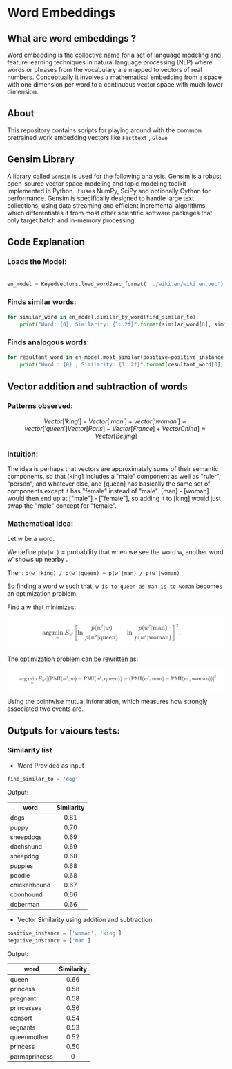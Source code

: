 # Word Embeddings

## What are word embeddings ?

Word embedding is the collective name for a set of language modeling and feature learning techniques in natural language processing (NLP) where words or phrases from the vocabulary are mapped to vectors of real numbers. Conceptually it involves a mathematical embedding from a space with one dimension per word to a continuous vector space with much lower dimension.

## About

This repository contains scripts for playing around with the common pretrained work embedding vectors like `Fasttext` , `Glove`


## Gensim Library

A library called `Gensim` is used for the following analysis.
Gensim is a robust open-source vector space modeling and topic modeling toolkit implemented in Python. It uses NumPy, SciPy and optionally Cython for performance. Gensim is specifically designed to handle large text collections, using data streaming and efficient incremental algorithms, which differentiates it from most other scientific software packages that only target batch and in-memory processing.

## Code Explanation

### Loads the Model:
```python

en_model = KeyedVectors.load_word2vec_format('../wiki.en/wiki.en.vec')

```

### Finds similar words:
```python
for similar_word in en_model.similar_by_word(find_similar_to):
    print("Word: {0}, Similarity: {1:.2f}".format(similar_word[0], similar_word[1]))
```

### Finds analogous words:
```python
for resultant_word in en_model.most_similar(positive=positive_instance, negative=negative_instance, topn=1):
    print("Word : {0} , Similarity: {1:.2f}".format(resultant_word[0], resultant_word[1]))
```

## Vector addition and subtraction of words

### Patterns observed:
```math
Vector['king'] - Vector['man'] + vector['woman'] ≈ vector['queen']

Vector[Paris] - Vector[France] + VectorChina] ≈ Vector[Beijing]
```

### Intuition:

The idea is perhaps that vectors are approximately sums of their semantic components, so that [king] includes a "male" component as well as "ruler", "person", and whatever else, and [queen] has basically the same set of components except it has "female" instead of "male". [man] - [woman] would then end up at ["male"] - ["female"], so adding it to [king] would just swap the "male" concept for "female".

### Mathematical Idea:

Let w be a word.

We define `p(w|w')` =  probability that when we see the word w, another word w′ shows up nearby .

Then:
`p(w′|king) / p(w′|queen) ≈ p(w′|man) / p(w′|woman)`

So finding a word w such that,
`w is to queen as man is to woman` becomes an optimization problem:

Find a w that minimizes:

![pic1](./images/opt_img.png)

The optimization problem can be rewritten as:

![pic2](./images/opt_img_1.png)

Using the pointwise mutual information, which measures how strongly associated two events are.

## Outputs for vaiours tests:

### Similarity list

* Word Provided as input

```python
find_similar_to = 'dog'
```
Output:

| word|Similarity|
|--------|:---------:
 dogs |  0.81                                                  
 puppy |  0.70                                               
 sheepdogs |  0.69                                             
 dachshund |  0.69                                             
 sheepdog |  0.68                                              
 puppies |  0.68                                               
 poodle |  0.68                                                
 chickenhound |  0.67                                       
 coonhound |  0.66                                             
 doberman |  0.66

* Vector Similarity using addition and subtraction:

```python
positive_instance = ['woman', 'king']
negative_instance = ['man']
```

Output:

|word|Similarity|
|--|:--:
queen | 0.66
princess | 0.58
pregnant | 0.58                                         
princesses | 0.56                                           
consort | 0.54                                          
regnants | 0.53                                             
queenmother | 0.52                                          
princess | 0.50                                            
parmaprincess | 0


   